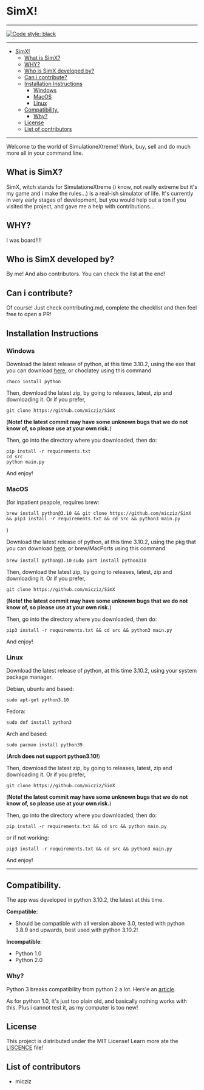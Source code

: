 # SimX!

---

[![Code style: black](https://img.shields.io/badge/code%20style-black-000000.svg)](https://github.com/psf/black)


---

- [SimX!](#simx)
  - [What is SimX?](#what-is-simx)
  - [WHY?](#why)
  - [Who is SimX developed by?](#who-is-simx-developed-by)
  - [Can i contribute?](#can-i-contribute)
  - [Installation Instructions](#installation-instructions)
    - [Windows](#windows)
    - [MacOS](#macos)
    - [Linux](#linux)
  - [Compatibility.](#compatibility)
    - [Why?](#why-1)
  - [License](#license)
  - [List of contributors](#list-of-contributors)

---

Welcome to the world of SimulationeXtreme! Work, buy, sell and do much more all in your command line.

## What is SimX?

SimX, witch stands for SimulationeXtreme (i know, not really extreme but it's my game and i make the rules...) is a real-ish simulator of life. It's currently in very early stages of development, but you would help out a ton if you visited the project, and gave me a help with contributions...

## WHY?

I was board!!!!

## Who is SimX developed by?

By me! And also contributors. You can check the list at the end!

## Can i contribute?

Of course! Just check contributing.md, complete the checklist and then feel free to open a PR!

## Installation Instructions

### Windows

Download the latest release of python, at this time 3.10.2, using the exe that you can download [here](https://www.python.org/downloads/), or choclatey using this command 

```choco install python``` 

Then, download the latest zip, by going to releases, latest, zip and downloading it. Or if you prefer, 

```git clone https://github.com/micziz/SimX```

(**Note! the latest commit may have some unknown bugs that we do not know of, so please use at your own risk.**)

Then, go into the directory where you downloaded, then do:

```
pip install -r requirements.txt
cd src
python main.py
```

And enjoy!

### MacOS


(for inpatient peapole, requires brew: 

```
brew install python@3.10 && git clone https://github.com/micziz/SimX && pip3 install -r requirements.txt && cd src && python3 main.py
```

)

Download the latest release of python, at this time 3.10.2, using the pkg that you can download [here](https://www.python.org/downloads/), or brew/MacPorts using this command 

```brew install python@3.10```
```sudo port install python310``` 

Then, download the latest zip, by going to releases, latest, zip and downloading it. Or if you prefer, 

```git clone https://github.com/micziz/SimX```

(**Note! the latest commit may have some unknown bugs that we do not know of, so please use at your own risk.**)

Then, go into the directory where you downloaded, then do:

```
pip3 install -r requirements.txt && cd src && python3 main.py
```

And enjoy!


### Linux

Download the latest release of python, at this time 3.10.2, using your system package manager.


Debian, ubuntu and based:
```
sudo apt-get python3.10
```

Fedora:

```
sudo dnf install python3
```

Arch and based:

```
sudo pacman install python39
```

(**Arch does not support python3.10!**)

Then, download the latest zip, by going to releases, latest, zip and downloading it. Or if you prefer, 

```git clone https://github.com/micziz/SimX```

(**Note! the latest commit may have some unknown bugs that we do not know of, so please use at your own risk.**)

Then, go into the directory where you downloaded, then do:

```
pip install -r requirements.txt && cd src && python main.py
```

or if not working:


```
pip3 install -r requirements.txt && cd src && python3 main.py
```

And enjoy!


---

## Compatibility.

The app was developed in python 3.10.2, the latest at this time. 

**Compatible**:

- Should be compatible with all version above 3.0, tested with python 3.8.9 and upwards, best used with python 3.10.2!

**Incompatible**:

- Python 1.0
- Python 2.0

### Why?

Python 3 breaks compatibility from python 2 a lot. Hers'e an [article](https://sebastianraschka.com/Articles/2014_python_2_3_key_diff.html).

As for python 1.0, it's just too plain old, and basically nothing works with this. Plus i cannot test it, as my computer is too new!

## License

This project is distributed under the MIT License! Learn more ate the [LISCENCE](LISCENCE) file!

## List of contributors

- micziz